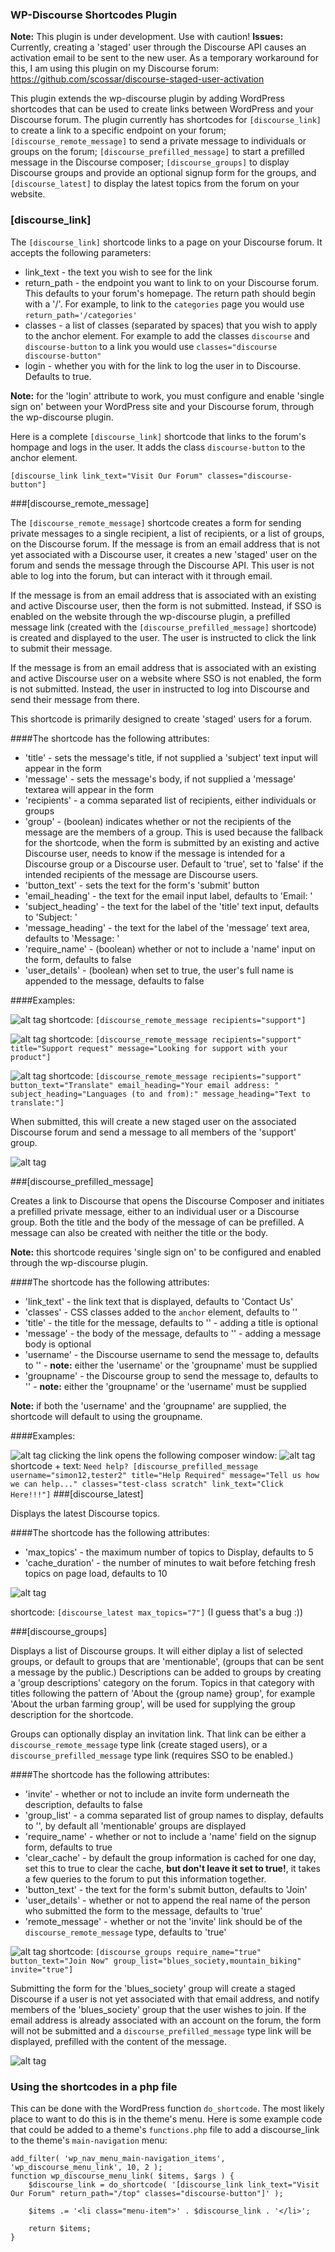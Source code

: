 ### WP-Discourse Shortcodes Plugin

**Note:** This plugin is under development. Use with caution!
**Issues:** Currently, creating a 'staged' user through the Discourse API causes an activation email to be sent to the new
user. As a temporary workaround for this, I am using this plugin on my Discourse forum: https://github.com/scossar/discourse-staged-user-activation

This plugin extends the wp-discourse plugin by adding WordPress shortcodes that can be
used to create links between WordPress and your Discourse forum. The plugin currently
has shortcodes for `[discourse_link]` to create a link to a specific endpoint on your
forum; `[discourse_remote_message]` to send a private message to individuals or groups on the forum;
`[discourse_prefilled_message]` to start a prefilled message in the Discourse composer;
`[discourse_groups]` to display Discourse groups and provide an optional signup form for the groups,
and `[discourse_latest]` to display the latest topics from the forum on your website.

### [discourse_link]

The `[discourse_link]` shortcode links to a page on your Discourse forum. It accepts the
following parameters:
- link_text - the text you wish to see for the link
- return_path - the endpoint you want to link to on your Discourse forum. This defaults to
your forum's homepage. The return path should begin with a '/'. For example, to link to the
`categories` page you would use `return_path='/categories'`
- classes - a list of classes (separated by spaces) that you wish to apply to the anchor
element. For example to add the classes `discourse` and `discourse-button` to a link you
would use `classes="discourse discourse-button"`
- login - whether you with for the link to log the user in to Discourse. Defaults to 
true.

**Note:** for the 'login' attribute to work, you must configure and enable 'single sign on' between
your WordPress site and your Discourse forum, through the wp-discourse plugin.

Here is a complete `[discourse_link]` shortcode that links to the forum's hompage and logs
in the user. It adds the class `discourse-button` to the anchor element.

`[discourse_link link_text="Visit Our Forum" classes="discourse-button"]`

###[discourse_remote_message]

The `[discourse_remote_message]` shortcode creates a form for sending private messages to a single recipient, a list of recipients, or
a list of groups, on the Discourse forum. If the message is from an email address that is not yet associated with a Discourse user,
it creates a new 'staged' user on the forum and sends the message through the Discourse API. This user is not able to log
into the forum, but can interact with it through email.

If the message is from an email address that is associated with an existing
and active Discourse user, then the form is not submitted. Instead, if SSO is enabled on the website through the wp-discourse plugin,
a prefilled message link (created with the `[discourse_prefilled_message]` shortcode) is created and displayed to the user.
The user is instructed to click the link to submit their message. 

If the message is from an email address that is associated with an existing and active Discourse user on a website where
SSO is not enabled, the form is not submitted. Instead, the user in instructed to log into Discourse and send their message
from there.

This shortcode is primarily designed to create 'staged' users for a forum.

####The shortcode has the following attributes:

- 'title' - sets the message's title, if not supplied a 'subject' text input will appear in the form
- 'message' - sets the message's body, if not supplied a 'message' textarea will appear in the form
- 'recipients' - a comma separated list of recipients, either individuals or groups
- 'group' - (boolean) indicates whether or not the recipients of the message are the members of a group. This is used because
the fallback for the shortcode, when the form is submitted by an existing and active Discourse user, needs to know if the message
is intended for a Discourse group or a Discourse user. Default to 'true', set to 'false' if the intended recipients of the message
are Discourse users.
- 'button_text' - sets the text for the form's 'submit' button
- 'email_heading' - the text for the email input label, defaults to 'Email: '
- 'subject_heading' - the text for the label of the 'title' text input, defaults to 'Subject: '
- 'message_heading' - the text for the label of the 'message' text area, defaults to 'Message: '
- 'require_name' - (boolean) whether or not to include a 'name' input on the form, defaults to false
- 'user_details' - (boolean) when set to true, the user's full name is appended to the message, defaults to false

####Examples:

![alt tag](https://cloud.githubusercontent.com/assets/2975917/19066122/58c71708-89cc-11e6-84f6-6470be517974.png)
shortcode: `[discourse_remote_message recipients="support"]`

![alt tag](https://cloud.githubusercontent.com/assets/2975917/19066128/601af736-89cc-11e6-85f1-377712ad767d.png)
shortcode: `[discourse_remote_message recipients="support" title="Support request" message="Looking for support with your product"]`

![alt tag](https://cloud.githubusercontent.com/assets/2975917/19066088/3970e032-89cc-11e6-8813-52515f30e7f0.png)
shortcode: `[discourse_remote_message recipients="support" button_text="Translate" email_heading="Your email address: " subject_heading="Languages (to and from):" message_heading="Text to translate:"]`

When submitted, this will create a new staged user on the associated Discourse forum and send a message to all members of the
'support' group.

![alt tag](https://cloud.githubusercontent.com/assets/2975917/19066111/4ec3e38a-89cc-11e6-85e4-bd6f26c639ab.png)

###[discourse_prefilled_message]

Creates a link to Discourse that opens the Discourse Composer and initiates a prefilled private message, either to an
individual user or a Discourse group. Both the title and the body of the message of can be prefilled. A message can also
be created with neither the title or the body.

**Note:** this shortcode requires 'single sign on' to be configured and enabled through the wp-discourse plugin.

####The shortcode has the following attributes:

- 'link_text' - the link text that is displayed, defaults to 'Contact Us'
- 'classes' - CSS classes added to the `anchor` element, defaults to ''
- 'title' - the title for the message, defaults to '' - adding a title is optional
- 'message' - the body of the message, defaults to '' -  adding a message body is optional
- 'username' - the Discourse username to send the message to, defaults to '' - **note:** either the 'username' or the
'groupname' must be supplied
- 'groupname' - the Discourse group to send the message to, defaults to '' - **note:** either the 'groupname' or the 'username'
must be supplied

**Note:** if both the 'username' and the 'groupname' are supplied, the shortcode will default to using the groupname.

####Examples:

![alt tag](https://cloud.githubusercontent.com/assets/2975917/19102869/2949b9ba-8a88-11e6-8e67-bf70bb43918c.png)
clicking the link opens the following composer window:
![alt tag](https://cloud.githubusercontent.com/assets/2975917/19102873/30bf5baa-8a88-11e6-874a-e468b2033662.png)
shortcode + text: `Need help? [discourse_prefilled_message username="simon12,tester2" title="Help Required" message="Tell us how we can help..." classes="test-class scratch" link_text="Click Here!!!"]`
###[discourse_latest]

Displays the latest Discourse topics.

####The shortcode has the following attributes:

- 'max_topics' - the maximum number of topics to Display, defaults to 5
- 'cache_duration' - the number of minutes to wait before fetching fresh topics on page load, defaults to 10

![alt tag](https://cloud.githubusercontent.com/assets/2975917/19066936/afedbeca-89d0-11e6-9ee7-06fa68b94229.png)

shortcode: `[discourse_latest max_topics="7"]` (I guess that's a bug :))

###[discourse_groups]

Displays a list of Discourse groups. It will either diplay a list of selected groups, or default to groups that are 'mentionable',
(groups that can be sent a message by the public.) Descriptions can be added to groups by creating a 'group descriptions' category
on the forum. Topics in that category with titles following the pattern of 'About the {group name} group', for example 'About the urban farming group',
will be used for supplying the group description for the shortcode.

Groups can optionally display an invitation link. That link can be either a `discourse_remote_message` type link (create staged users),
or a `discourse_prefilled_message` type link (requires SSO to be enabled.)

####The shortcode has the following attributes:

- 'invite' - whether or not to include an invite form underneath the description, defaults to false
- 'group_list' - a comma separated list of group names to display, defaults to '', by default all 'mentionable' groups are displayed
- 'require_name' - whether or not to include a 'name' field on the signup form, defaults to true
- 'clear_cache' - by default the group information is cached for one day, set this to true to clear the cache, **but don't leave
it set to true!**, it takes a few queries to the forum to put this information together.
- 'button_text' - the text for the form's submit button, defaults to 'Join'
- 'user_details' - whether or not to append the real name of the person who submitted the form to the message, defaults to 'true'
- 'remote_message' - whether or not the 'invite' link should be of the `discourse_remote_message` type, defaults to 'true'

![alt tag](https://cloud.githubusercontent.com/assets/2975917/19066079/32435ac4-89cc-11e6-8cba-51c8a83aec91.png)
shortcode: `[discourse_groups require_name="true" button_text="Join Now" group_list="blues_society,mountain_biking" invite="true"]`

Submitting the form for the 'blues_society' group will create a staged Discourse if a user is not yet associated with
that email address, and notify members of the 'blues_society' group that the user wishes to join. If the email address
is already associated with an account on the forum, the form will not be submitted and a `discourse_prefilled_message` type
link will be displayed, prefilled with the content of the message.

![alt tag](https://cloud.githubusercontent.com/assets/2975917/19103674/1fdcf98c-8a8d-11e6-9ef4-0051c384915b.png)

### Using the shortcodes in a php file

This can be done with the WordPress function `do_shortcode`. The most likely place
to want to do this is in the theme's menu. Here is some example code that could
be added to a theme's `functions.php` file to add a discourse_link to the theme's
`main-navigation` menu:

    add_filter( 'wp_nav_menu_main-navigation_items', 'wp_discourse_menu_link', 10, 2 );
    function wp_discourse_menu_link( $items, $args ) {
	    $discourse_link = do_shortcode( '[discourse_link link_text="Visit Our Forum" return_path="/top" classes="discourse-button"]' );

	    $items .= '<li class="menu-item">' . $discourse_link . '</li>';

	    return $items;
    }
